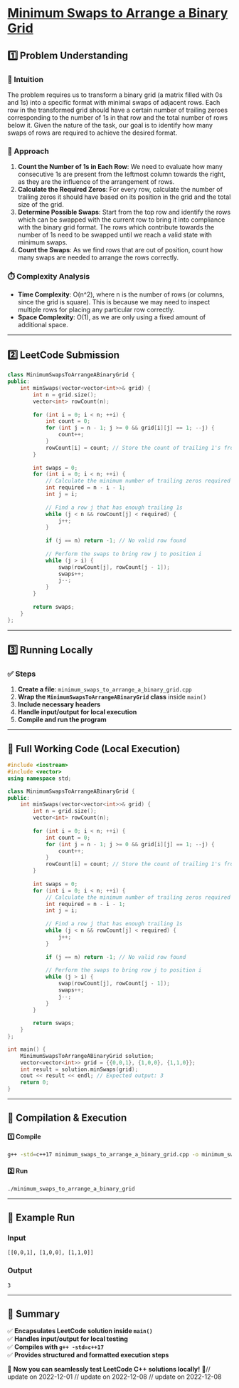 # **[Minimum Swaps to Arrange a Binary Grid](https://leetcode.com/problems/minimum-swaps-to-arrange-a-binary-grid/description/)**  

## **1️⃣ Problem Understanding**  
### **📌 Intuition**  
The problem requires us to transform a binary grid (a matrix filled with 0s and 1s) into a specific format with minimal swaps of adjacent rows. Each row in the transformed grid should have a certain number of trailing zeroes corresponding to the number of 1s in that row and the total number of rows below it. Given the nature of the task, our goal is to identify how many swaps of rows are required to achieve the desired format.

### **🚀 Approach**  
1. **Count the Number of 1s in Each Row**: We need to evaluate how many consecutive 1s are present from the leftmost column towards the right, as they are the influence of the arrangement of rows.
2. **Calculate the Required Zeros**: For every row, calculate the number of trailing zeros it should have based on its position in the grid and the total size of the grid.
3. **Determine Possible Swaps**: Start from the top row and identify the rows which can be swapped with the current row to bring it into compliance with the binary grid format. The rows which contribute towards the number of 1s need to be swapped until we reach a valid state with minimum swaps.
4. **Count the Swaps**: As we find rows that are out of position, count how many swaps are needed to arrange the rows correctly.

### **⏱️ Complexity Analysis**  
- **Time Complexity**: O(n^2), where n is the number of rows (or columns, since the grid is square). This is because we may need to inspect multiple rows for placing any particular row correctly.
- **Space Complexity**: O(1), as we are only using a fixed amount of additional space.

---  

## **2️⃣ LeetCode Submission**  
```cpp
class MinimumSwapsToArrangeABinaryGrid {
public:
    int minSwaps(vector<vector<int>>& grid) {
        int n = grid.size();
        vector<int> rowCount(n);
        
        for (int i = 0; i < n; ++i) {
            int count = 0;
            for (int j = n - 1; j >= 0 && grid[i][j] == 1; --j) {
                count++;
            }
            rowCount[i] = count; // Store the count of trailing 1's from right
        }
        
        int swaps = 0;
        for (int i = 0; i < n; ++i) {
            // Calculate the minimum number of trailing zeros required from the row index
            int required = n - i - 1;
            int j = i;
            
            // Find a row j that has enough trailing 1s
            while (j < n && rowCount[j] < required) {
                j++;
            }
            
            if (j == n) return -1; // No valid row found
            
            // Perform the swaps to bring row j to position i
            while (j > i) {
                swap(rowCount[j], rowCount[j - 1]);
                swaps++;
                j--;
            }
        }
        
        return swaps;
    }
};
```  

---  

## **3️⃣ Running Locally**  
### **✅ Steps**  
1. **Create a file**: `minimum_swaps_to_arrange_a_binary_grid.cpp`  
2. **Wrap the `MinimumSwapsToArrangeABinaryGrid` class** inside `main()`  
3. **Include necessary headers**  
4. **Handle input/output for local execution**  
5. **Compile and run the program**  

---  

## **📝 Full Working Code (Local Execution)**  
```cpp
#include <iostream>
#include <vector>
using namespace std;

class MinimumSwapsToArrangeABinaryGrid {
public:
    int minSwaps(vector<vector<int>>& grid) {
        int n = grid.size();
        vector<int> rowCount(n);
        
        for (int i = 0; i < n; ++i) {
            int count = 0;
            for (int j = n - 1; j >= 0 && grid[i][j] == 1; --j) {
                count++;
            }
            rowCount[i] = count; // Store the count of trailing 1's from right
        }
        
        int swaps = 0;
        for (int i = 0; i < n; ++i) {
            // Calculate the minimum number of trailing zeros required from the row index
            int required = n - i - 1;
            int j = i;
            
            // Find a row j that has enough trailing 1s
            while (j < n && rowCount[j] < required) {
                j++;
            }
            
            if (j == n) return -1; // No valid row found
            
            // Perform the swaps to bring row j to position i
            while (j > i) {
                swap(rowCount[j], rowCount[j - 1]);
                swaps++;
                j--;
            }
        }
        
        return swaps;
    }
};

int main() {
    MinimumSwapsToArrangeABinaryGrid solution;
    vector<vector<int>> grid = {{0,0,1}, {1,0,0}, {1,1,0}};
    int result = solution.minSwaps(grid);
    cout << result << endl; // Expected output: 3
    return 0;
}
```  

---  

## **🔧 Compilation & Execution**  
#### **1️⃣ Compile**  
```bash
g++ -std=c++17 minimum_swaps_to_arrange_a_binary_grid.cpp -o minimum_swaps_to_arrange_a_binary_grid
```  

#### **2️⃣ Run**  
```bash
./minimum_swaps_to_arrange_a_binary_grid
```  

---  

## **🎯 Example Run**  
### **Input**  
```
[[0,0,1], [1,0,0], [1,1,0]]
```  
### **Output**  
```
3
```  

---  

## **📌 Summary**  
✅ **Encapsulates LeetCode solution inside `main()`**  
✅ **Handles input/output for local testing**  
✅ **Compiles with `g++ -std=c++17`**  
✅ **Provides structured and formatted execution steps**  

🚀 **Now you can seamlessly test LeetCode C++ solutions locally!** 🚀// update on 2022-12-01
// update on 2022-12-08
// update on 2022-12-08
